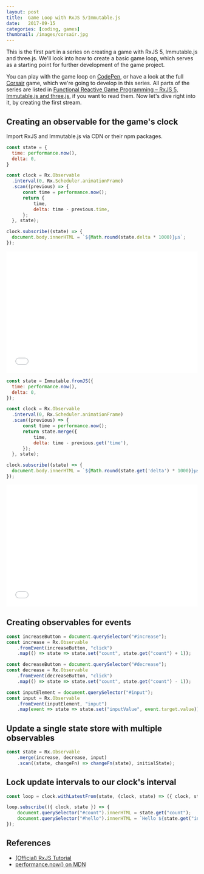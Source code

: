 ```yaml
---
layout: post
title:  Game Loop with RxJS 5/Immutable.js
date:   2017-09-15
categories: [coding, games]
thumbnail: /images/corsair.jpg
---
```


This is the first part in a series on creating a game with RxJS 5, Immutable.js and three.js. We'll look into how to create a basic game loop, which serves as a starting point for further development of the game project.

You can play with the game loop on [CodePen], or have a look at the full [Corsair] game, which we're going to develop in this series. All parts of the series are listed in [Functional Reactive Game Programming – RxJS 5, Immutable.js and three.js](functional-reactive-game-programming-rxjs-5-immutable-js-and-three-js), if you want to read them. Now let's dive right into it, by creating the first stream.

## Creating an observable for the game's clock

Import RxJS and Immutable.js via CDN or their npm packages.

```js
const state = {
  time: performance.now(),
  delta: 0,
}

const clock = Rx.Observable
  .interval(0, Rx.Scheduler.animationFrame)
  .scan((previous) => {
      const time = performance.now();
      return {
          time,
          delta: time - previous.time,
      };
  }, state);

clock.subscribe((state) => {
  document.body.innerHTML = `${Math.round(state.delta * 1000)}μs`;
});
```

<iframe height='320' scrolling='no' title='RxJS 5 Clock' src='//codepen.io/Lorti/embed/pWoeBN/?height=320&theme-id=0&default-tab=js,result&embed-version=2' frameborder='no' allowtransparency='true' allowfullscreen='true' style='width: 100%;'>See the Pen <a href='https://codepen.io/Lorti/pen/pWoeBN/'>RxJS 5 Clock</a> by Manuel Wieser (<a href='https://codepen.io/Lorti'>@Lorti</a>) on <a href='https://codepen.io'>CodePen</a>.
</iframe>

```js
const state = Immutable.fromJS({
  time: performance.now(),
  delta: 0,
});

const clock = Rx.Observable
  .interval(0, Rx.Scheduler.animationFrame)
  .scan((previous) => {
      const time = performance.now();
      return state.merge({
          time,
          delta: time - previous.get('time'),
      });
  }, state);

clock.subscribe((state) => {
  document.body.innerHTML = `${Math.round(state.get('delta') * 1000)}μs`;
});
```

<iframe height='320' scrolling='no' title='RxJS 5/Immutable.js Clock' src='//codepen.io/Lorti/embed/rGNyvm/?height=320&theme-id=0&default-tab=js,result&embed-version=2' frameborder='no' allowtransparency='true' allowfullscreen='true' style='width: 100%;'>See the Pen <a href='https://codepen.io/Lorti/pen/rGNyvm/'>RxJS 5/Immutable.js Clock</a> by Manuel Wieser (<a href='https://codepen.io/Lorti'>@Lorti</a>) on <a href='https://codepen.io'>CodePen</a>.
</iframe>

## Creating observables for events

```js
const increaseButton = document.querySelector("#increase");
const increase = Rx.Observable
    .fromEvent(increaseButton, "click")
    .map(() => state => state.set("count", state.get("count") + 1));

const decreaseButton = document.querySelector("#decrease");
const decrease = Rx.Observable
    .fromEvent(decreaseButton, "click")
    .map(() => state => state.set("count", state.get("count") - 1));

const inputElement = document.querySelector("#input");
const input = Rx.Observable
    .fromEvent(inputElement, "input")
    .map(event => state => state.set("inputValue", event.target.value));
```

## Update a single state store with multiple observables

```js
const state = Rx.Observable
    .merge(increase, decrease, input)
    .scan((state, changeFn) => changeFn(state), initialState);
```

## Lock update intervals to our clock's interval

```js
const loop = clock.withLatestFrom(state, (clock, state) => ({ clock, state }));

loop.subscribe(({ clock, state }) => {
    document.querySelector("#count").innerHTML = state.get("count");
    document.querySelector("#hello").innerHTML = `Hello ${state.get("inputValue")}`;
});
```

## References

* [(Official) RxJS Tutorial](http://reactivex.io/rxjs/manual/tutorial.html)
* [performance.now() on MDN](https://developer.mozilla.org/en-US/docs/Web/API/Performance/now)

[CodePen]: https://codepen.io/Lorti/pen/VbMavj
[Corsair]: https://github.com/Lorti/corsair
